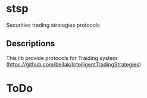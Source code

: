 # stsp
Securities trading strategies protocols

## Descriptions
This lib provide protocols for Traiding system (https://github.com/beilak/IntelligentTradingStrategies)

# ToDo

